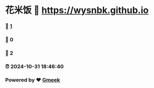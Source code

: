 # 花米饭 :link: https://wysnbk.github.io 
### :page_facing_up: [1](https://wysnbk.github.io/tag.html) 
### :speech_balloon: 0 
### :hibiscus: 2 
### :alarm_clock: 2024-10-31 18:46:40 
### Powered by :heart: [Gmeek](https://github.com/Meekdai/Gmeek)

